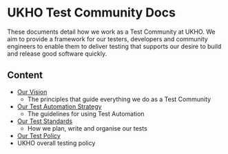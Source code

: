 # UKHO Test Community Docs

These documents detail how we work as a Test Community at UKHO. We aim to provide a framework for our testers, developers and community engineers to enable them to deliver testing that supports our desire to build and release good software quickly.

## Content

* [Our Vision](test-vision.md)
  * The principles that guide everything we do as a Test Community
* [Our Test Automation Strategy](test-automation-strategy.md)
  * The guidelines for using Test Automation
* [Our Test Standards](test-code-standards.md)
  * How we plan, write and organise our tests
 * [Our Test Policy](test-policy.md)
  * UKHO overall testing policy
